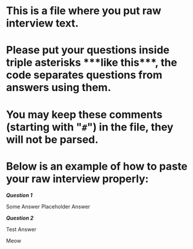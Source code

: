 # This is a file where you put raw interview text.
# Please put your questions inside triple asterisks \*\*\*like this\*\*\*, the code separates questions from answers using them.
# You may keep these comments (starting with "`#`") in the file, they will not be parsed.
# Below is an example of how to paste your raw interview properly:

***Question 1***

Some Answer
Placeholder Answer

***Question 2***

Test Answer

Meow
